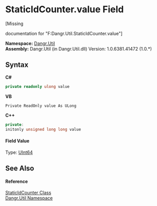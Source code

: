 # StaticIdCounter.value Field
 

\[Missing <summary> documentation for "F:Dangr.Util.StaticIdCounter.value"\]

**Namespace:**&nbsp;<a href="N_Dangr_Util">Dangr.Util</a><br />**Assembly:**&nbsp;Dangr.Util (in Dangr.Util.dll) Version: 1.0.6381.41472 (1.0.*)

## Syntax

**C#**<br />
``` C#
private readonly ulong value
```

**VB**<br />
``` VB
Private ReadOnly value As ULong
```

**C++**<br />
``` C++
private:
initonly unsigned long long value
```


#### Field Value
Type: <a href="http://msdn2.microsoft.com/en-us/library/06cf7918" target="_blank">UInt64</a>

## See Also


#### Reference
<a href="T_Dangr_Util_StaticIdCounter">StaticIdCounter Class</a><br /><a href="N_Dangr_Util">Dangr.Util Namespace</a><br />